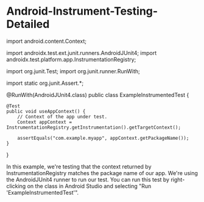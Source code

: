 # Android-Instrument-Testing-Detailed

import android.content.Context;

import androidx.test.ext.junit.runners.AndroidJUnit4;
import androidx.test.platform.app.InstrumentationRegistry;

import org.junit.Test;
import org.junit.runner.RunWith;

import static org.junit.Assert.*;

@RunWith(AndroidJUnit4.class)
public class ExampleInstrumentedTest {

    @Test
    public void useAppContext() {
        // Context of the app under test.
        Context appContext = InstrumentationRegistry.getInstrumentation().getTargetContext();

        assertEquals("com.example.myapp", appContext.getPackageName());
    }
}

In this example, we're testing that the context returned by InstrumentationRegistry matches the package name of our app. We're using the AndroidJUnit4 runner to run our test. You can run this test by right-clicking on the class in Android Studio and selecting "Run 'ExampleInstrumentedTest'".
